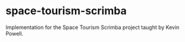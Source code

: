 # space-tourism-scrimba

Implementation for the Space Tourism Scrimba project taught by Kevin Powell.
